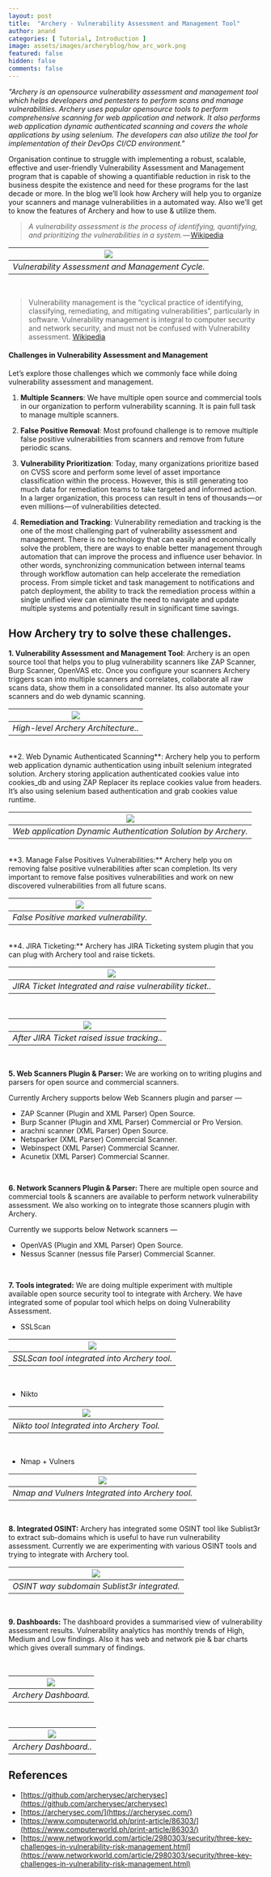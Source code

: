 ```yaml
---
layout: post
title:  "Archery - Vulnerability Assessment and Management Tool"
author: anand
categories: [ Tutorial, Introduction ]
image: assets/images/archeryblog/how_arc_work.png
featured: false
hidden: false
comments: false
---
```


<em> "Archery is an opensource vulnerability assessment and management tool which helps developers and pentesters to perform scans and manage vulnerabilities. Archery uses popular opensource tools to perform comprehensive scanning for web application and network. It also performs web application dynamic authenticated scanning and covers the whole applications by using selenium. The developers can also utilize the tool for implementation of their DevOps CI/CD environment."
</em>


Organisation continue to struggle with implementing a robust, scalable, effective and user-friendly Vulnerability Assessment and Management program that is capable of showing a quantifiable reduction in risk to the business despite the existence and need for these programs for the last decade or more. In the blog we’ll look how Archery will help you to organize your scanners and manage vulnerabilities in a automated way. Also we’ll get to know the features of Archery and how to use & utilize them.

 <blockquote ><em>A vulnerability assessment is the process of identifying, quantifying, and prioritizing the vulnerabilities in a system. — </em><a href="https://en.wikipedia.org/wiki/Vulnerability_assessment" data-href="https://en.wikipedia.org/wiki/Vulnerability_assessment" target="_blank">Wikipedia</a>
 </blockquote>


| <img src="/assets/images/archeryblog/vuln_cycle.png">| 
|:--:| 
| *Vulnerability Assessment and Management Cycle.* |

<br>

<blockquote>Vulnerability management is the “cyclical practice of identifying, classifying, remediating, and mitigating vulnerabilities”, particularly in software. Vulnerability management is integral to computer security and network security, and must not be confused with Vulnerability assessment. <a href="https://en.wikipedia.org/wiki/Vulnerability_management" data-href="https://en.wikipedia.org/wiki/Vulnerability_management" class="markup--anchor markup--pullquote-anchor" rel="nofollow noopener" target="_blank">Wikipedia</a></blockquote>

#### Challenges in Vulnerability Assessment and Management

Let’s explore those challenges which we commonly face while doing vulnerability assessment and management.

1. **Multiple Scanners**: We have multiple open source and commercial tools in our organization to perform vulnerability scanning. It is pain full task to manage multiple scanners.

2. **False Positive Removal**: Most profound challenge is to remove multiple false positive vulnerabilities from scanners and remove from future periodic scans.

3. **Vulnerability Prioritization**: Today, many organizations prioritize based on CVSS score and perform some level of asset importance classification within the process. However, this is still generating too much data for remediation teams to take targeted and informed action. In a larger organization, this process can result in tens of thousands — or even millions — of vulnerabilities detected.

4. **Remediation and Tracking**: Vulnerability remediation and tracking is the one of the most challenging part of vulnerability assessment and management. There is no technology that can easily and economically solve the problem, there are ways to enable better management through automation that can improve the process and influence user behavior. In other words, synchronizing communication between internal teams through workflow automation can help accelerate the remediation process. From simple ticket and task management to notifications and patch deployment, the ability to track the remediation process within a single unified view can eliminate the need to navigate and update multiple systems and potentially result in significant time savings.

## How Archery try to solve these challenges.

**1. Vulnerability Assessment and Management Tool**: Archery is an open source tool that helps you to plug vulnerability scanners like ZAP Scanner, Burp Scanner, OpenVAS etc. Once you configure your scanners Archery triggers scan into multiple scanners and correlates, collaborate all raw scans data, show them in a consolidated manner. Its also automate your scanners and do web dynamic scanning.

| <img src="/assets/images/archeryblog/how_arc_work.png">| 
|:--:| 
| *High-level Archery Architecture..* |

<br>
**2. Web Dynamic Authenticated Scanning**: Archery help you to perform web application dynamic authentication using inbuilt selenium integrated solution. Archery storing application authenticated cookies value into cookies_db and using ZAP Replacer its replace cookies value from headers. It’s also using selenium based authentication and grab cookies value runtime.

| <img src="/assets/images/archeryblog/arcyery_dynacmi.png">| 
|:--:| 
| *Web application Dynamic Authentication Solution by Archery.* |

<br>
**3. Manage False Positives Vulnerabilities:** Archery help you on removing false positive vulnerabilities after scan completion. Its very important to remove false positives vulnerabilities and work on new discovered vulnerabilities from all future scans.

| <img src="/assets/images/archeryblog/false_positive.png">| 
|:--:| 
| *False Positive marked vulnerability.* |

<br>
**4. JIRA Ticketing:** Archery has JIRA Ticketing system plugin that you can plug with Archery tool and raise tickets. 

| <img src="/assets/images/archeryblog/jiraticket.png">| 
|:--:| 
| *JIRA Ticket Integrated and raise vulnerability ticket..* |

<br>

| <img src="/assets/images/archeryblog/jira2.png">| 
|:--:| 
| *After JIRA Ticket raised issue tracking..* |

<br>

**5. Web Scanners Plugin & Parser:** We are working on to writing plugins and parsers for open source and commercial scanners.

Currently Archery supports below Web Scanners plugin and parser —

- ZAP Scanner (Plugin and XML Parser) Open Source.
- Burp Scanner (Plugin and XML Parser) Commercial or Pro Version.
- arachni scanner (XML Parser) Open Source.
- Netsparker (XML Parser) Commercial Scanner.
- Webinspect (XML Parser) Commercial Scanner.
- Acunetix (XML Parser) Commercial Scanner.

<br>

**6. Network Scanners Plugin & Parser:** There are multiple open source and commercial tools & scanners are available to perform network vulnerability assessment. We also working on to integrate those scanners plugin with Archery.

Currently we supports below Network scanners —

- OpenVAS (Plugin and XML Parser) Open Source.
- Nessus Scanner (nessus file Parser) Commercial Scanner.

<br>

**7. Tools integrated:** We are doing multiple experiment with multiple available open source security tool to integrate with Archery. We have integrated some of popular tool which helps on doing Vulnerability Assessment.

- SSLScan

| <img src="/assets/images/archeryblog/archery_ssl.png">| 
|:--:| 
| *SSLScan tool integrated into Archery tool.* |

<br>

- Nikto

| <img src="/assets/images/archeryblog/nikto.png">| 
|:--:| 
| *Nikto tool Integrated into Archery Tool.* |

<br>

- Nmap + Vulners

| <img src="/assets/images/archeryblog/nmap_vulns.png">| 
|:--:| 
| *Nmap and Vulners Integrated into Archery tool.* |

<br>

**8. Integrated OSINT:** Archery has integrated some OSINT tool like Sublist3r to extract sub-domains which is useful to have run vulnerability assessment. Currently we are experimenting with various OSINT tools and trying to integrate with Archery tool.

| <img src="/assets/images/archeryblog/domainlist.png">| 
|:--:| 
| *OSINT way subdomain Sublist3r integrated.* |

<br>

**9. Dashboards:** The dashboard provides a summarised view of vulnerability assessment results. Vulnerability analytics has monthly trends of High, Medium and Low findings. Also it has web and network pie & bar charts which gives overall summary of findings.

<br>

| <img src="/assets/images/archeryblog/overall_dashboard.png">| 
|:--:| 
| *Archery Dashboard.* |

<br>

| <img src="/assets/images/archeryblog/pie&bar.png">| 
|:--:| 
| *Archery Dashboard..* |

## References

- [https://github.com/archerysec/archerysec](https://github.com/archerysec/archerysec)
- [https://archerysec.com/](https://archerysec.com/)
- [https://www.computerworld.ph/print-article/86303/](https://www.computerworld.ph/print-article/86303/)
- [https://www.networkworld.com/article/2980303/security/three-key-challenges-in-vulnerability-risk-management.html](https://www.networkworld.com/article/2980303/security/three-key-challenges-in-vulnerability-risk-management.html)


